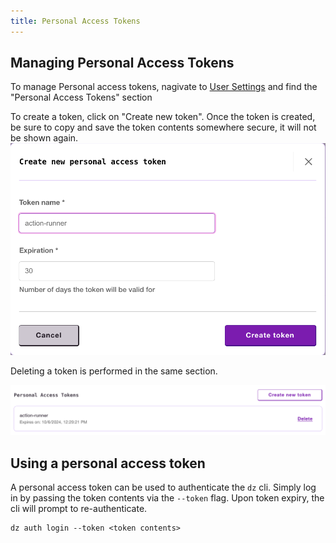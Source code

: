 ```yaml
---
title: Personal Access Tokens
---
```

## Managing Personal Access Tokens

To manage Personal access tokens, nagivate to [User Settings](https://www.devzero.io/dashboard/settings/user-settings) and find the "Personal Access Tokens" section

To create a token, click on "Create new token". Once the token is created, be sure to copy and save the token contents somewhere secure, it will not be shown again.
![Creating a devzero personal access token](../.gitbook/assets/pat-dialog.png)

Deleting a token is performed in the same section.

![Deleting a devzero personal access token](../.gitbook/assets/pat-delete.png)

## Using a personal access token

A personal access token can be used to authenticate the `dz` cli. Simply log in by passing the token contents via the `--token` flag. Upon token expiry, the cli will prompt to re-authenticate.

```
dz auth login --token <token contents>
```
